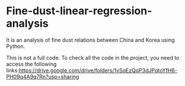 # Fine-dust-linear-regression-analysis
It is an analysis of fine dust relations between China and Korea using Python.

This is not a full code.
To check all the code in the project, you need to access the following links:https://drive.google.com/drive/folders/1vSqEzQqP3dJPqtoYfH6-PH09q4A9q7Rn?usp=sharing
